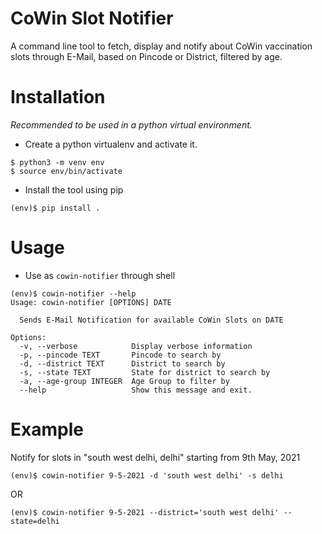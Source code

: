 # CoWin Slot Notifier
A command line tool to fetch, display and notify about CoWin vaccination slots through E-Mail, based on Pincode or District, filtered by age.

# Installation
_Recommended to be used in a python virtual environment._
- Create a python virtualenv and activate it.
```
$ python3 -m venv env
$ source env/bin/activate
```
- Install the tool using pip
```
(env)$ pip install .
```

# Usage
- Use as `cowin-notifier` through shell
```
(env)$ cowin-notifier --help
Usage: cowin-notifier [OPTIONS] DATE

  Sends E-Mail Notification for available CoWin Slots on DATE

Options:
  -v, --verbose            Display verbose information
  -p, --pincode TEXT       Pincode to search by
  -d, --district TEXT      District to search by
  -s, --state TEXT         State for district to search by
  -a, --age-group INTEGER  Age Group to filter by
  --help                   Show this message and exit.
```

# Example
Notify for slots in "south west delhi, delhi" starting from 9th May, 2021
```
(env)$ cowin-notifier 9-5-2021 -d 'south west delhi' -s delhi
```
OR
```
(env)$ cowin-notifier 9-5-2021 --district='south west delhi' --state=delhi
```

